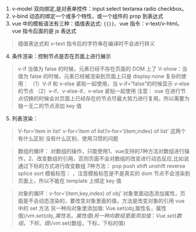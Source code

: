 1. v-model 双向绑定,是对表单控件：input select textarea radio checkbox。
2. v-bind 动态的绑定一个或多个特性，或一个组件的 prop 到表达式
3. vue 中的模板语法有三种：插值表达式: `{{}}`、vue 指令：v-text/v-html。vue 指令后面的是 js 表达式
> 插值表达式和 v-text 指令后的字符串在编译时不会进行转义
4. 条件渲染：控制节点是否在页面上进行展示
>v-if 当值为 false 的时候，元素已经不存在页面的 DOM 上了
>V-show：当值为 false 的时候，元素已经被渲染到页面上只是 display:none
>复杂的使用：
>（1）V-if 和 v-else 紧贴一起使用，当 v-if=“false”的时候显示 v-else 的节点
>（2）v-if、v-else-if、v-else 紧贴一起使用
>注意： vue 在进行节点切换的时候会对页面上已经存在的节点尽最大努力进行复用。所以需要为独一无二的节点添加 key 值
5. 列表渲染：
>V-for=‘item in list’
>v-for=‘item of list’/v-for=‘(item,index) of list’
>这两个有什么区别 没有什么区别，使用习惯的问题

>数组的循环：
>对数组的操作，只能使用1、vue支持的7种方法对数组进行操作，2、改变数组的引用。否则页面不会对数组的改变进行动态反应,比如说通过下标的方式进行改变数组
>7种方法： pop push shift unshift reverse splice sort
>模板标签： <template></template>，注意模板标签是不是真实的 dom 节点不会渲染到页面上，所以不能在 template 上绑定 key 值

>对象的循环：v-for=‘(item,key,index) of obj’
>对象里面动态添加属性，页面是不会动态渲染的，要改变对象里面的值，方法是改变对象的引用
>vue 中的 set 方法
>另一种向对象里添加值: Vue.set(obj,属性名，属性值)/vm.$set(obj,属性名，属性值)
> 另一种向数组里面添加值：Vue.set(数组，下标，值)/vm.$set(数组，下标，下标的值)
